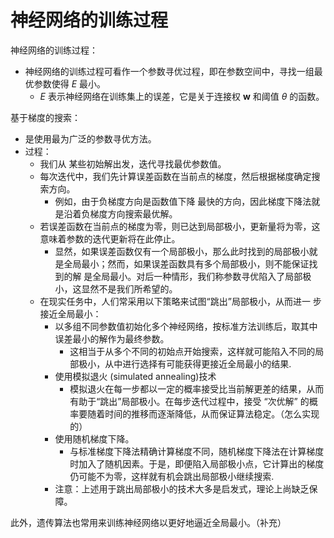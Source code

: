 # 神经网络的训练过程

神经网络的训练过程：

- 神经网络的训练过程可看作一个参数寻优过程，即在参数空间中，寻找一组最优参数使得 $E$ 最小。
  - $E$ 表示神经网络在训练集上的误差，它是关于连接权 $\boldsymbol{w}$ 和阈值 $\theta$ 的函数。


基于梯度的搜索：

- 是使用最为广泛的参数寻优方法。
- 过程：
  - 我们从 某些初始解出发，迭代寻找最优参数值。
  - 每次迭代中，我们先计算误差函数在当前点的梯度，然后根据梯度确定搜索方向。
    - 例如，由于负梯度方向是函数值下降 最快的方向，因此梯度下降法就是沿着负梯度方向搜索最优解。
  - 若误差函数在当前点的梯度为零，则已达到局部极小，更新量将为零，这意味着参数的迭代更新将在此停止。
    - 显然，如果误差函数仅有一个局部极小，那么此时找到的局部极小就是全局最小；然而，如果误差函数具有多个局部极小，则不能保证找到的解 是全局最小。对后一种情形，我们称参数寻优陷入了局部极小，这显然不是我们所希望的。
  - 在现实任务中，人们常采用以下策略来试图“跳出”局部极小，从而进一 步接近全局最小：
    - 以多组不同参数值初始化多个神经网络，按标准方法训练后，取其中误差最小的解作为最终参数。
      - 这相当于从多个不同的初始点开始搜索，这样就可能陷入不同的局部极小，从中进行选择有可能获得更接近全局最小的结果.
    - 使用模拟退火 (simulated annealing)技术
      - 模拟退火在每一步都以一定的概率接受比当前解更差的结果，从而有助于“跳出”局部极小。在每步迭代过程中，接受 “次优解” 的概率要随着时间的推移而逐渐降低，从而保证算法稳定。（怎么实现的）
    - 使用随机梯度下降。
      - 与标准梯度下降法精确计算梯度不同，随机梯度下降法在计算梯度时加入了随机因素。于是，即便陷入局部极小点，它计算出的梯度仍可能不为零，这样就有机会跳出局部极小继续搜索.
    - 注意：上述用于跳出局部极小的技术大多是启发式，理论上尚缺乏保障。


此外，遗传算法也常用来训练神经网络以更好地逼近全局最小。（补充）


